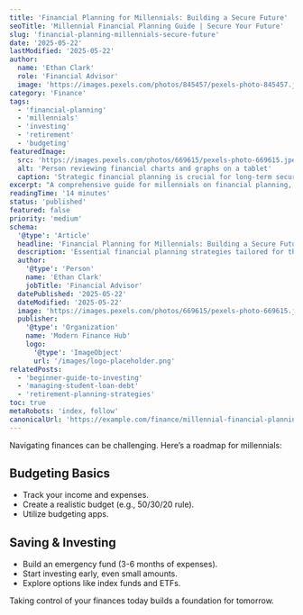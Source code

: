 ```yaml
---
title: 'Financial Planning for Millennials: Building a Secure Future'
seoTitle: 'Millennial Financial Planning Guide | Secure Your Future'
slug: 'financial-planning-millennials-secure-future'
date: '2025-05-22'
lastModified: '2025-05-22'
author:
  name: 'Ethan Clark'
  role: 'Financial Advisor'
  image: 'https://images.pexels.com/photos/845457/pexels-photo-845457.jpeg?auto=compress&cs=tinysrgb&w=1260&h=750&dpr=2'
category: 'Finance'
tags:
  - 'financial-planning'
  - 'millennials'
  - 'investing'
  - 'retirement'
  - 'budgeting'
featuredImage:
  src: 'https://images.pexels.com/photos/669615/pexels-photo-669615.jpeg?auto=compress&cs=tinysrgb&w=1260&h=750&dpr=2'
  alt: 'Person reviewing financial charts and graphs on a tablet'
  caption: 'Strategic financial planning is crucial for long-term security.'
excerpt: "A comprehensive guide for millennials on financial planning, covering budgeting, saving, investing, and preparing for retirement in today's economic landscape."
readingTime: '14 minutes'
status: 'published'
featured: false
priority: 'medium'
schema:
  '@type': 'Article'
  headline: 'Financial Planning for Millennials: Building a Secure Future'
  description: 'Essential financial planning strategies tailored for the millennial generation.'
  author:
    '@type': 'Person'
    name: 'Ethan Clark'
    jobTitle: 'Financial Advisor'
  datePublished: '2025-05-22'
  dateModified: '2025-05-22'
  image: 'https://images.pexels.com/photos/669615/pexels-photo-669615.jpeg?auto=compress&cs=tinysrgb&w=1260&h=750&dpr=2'
  publisher:
    '@type': 'Organization'
    name: 'Modern Finance Hub'
    logo:
      '@type': 'ImageObject'
      url: '/images/logo-placeholder.png'
relatedPosts:
  - 'beginner-guide-to-investing'
  - 'managing-student-loan-debt'
  - 'retirement-planning-strategies'
toc: true
metaRobots: 'index, follow'
canonicalUrl: 'https://example.com/finance/millennial-financial-planning'
---
```


Navigating finances can be challenging. Here’s a roadmap for millennials:

## Budgeting Basics

- Track your income and expenses.
- Create a realistic budget (e.g., 50/30/20 rule).
- Utilize budgeting apps.

## Saving & Investing

- Build an emergency fund (3-6 months of expenses).
- Start investing early, even small amounts.
- Explore options like index funds and ETFs.

Taking control of your finances today builds a foundation for tomorrow.
